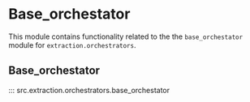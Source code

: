 # Base_orchestator

This module contains functionality related to the the `base_orchestator` module for `extraction.orchestrators`.

## Base_orchestator

::: src.extraction.orchestrators.base_orchestator

